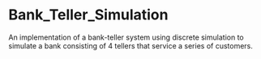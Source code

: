 # Bank_Teller_Simulation
An implementation of a bank-teller system using discrete simulation to simulate a bank consisting of 4 tellers that service a series of customers.
